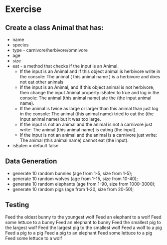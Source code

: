 # Exercise
## Create a class Animal that has:
* name
* species
* type - carnivore/herbivore/omnivore
* age
* size
* eat - a method that checks if the input is an Animal.
	* If the input is an Animal and If this object animal is herbivore write in the console: The animal ( this animal name ) is a herbivore and does not eat other animals
	* If the input is an Animal, and If this object animal is not herbivore, then change the input Animal property isEaten to true and log in the console: The animal (this animal name) ate the (the input animal name). 
	* If the animal is twice as large or larger than this animal than just log in the console: The animal (this animal name) tried to eat the (the input animal name) but it was too large. 
	* If the input is not an animal and the animal is not a carnivore just write: The animal (this animal name) is eating (the input).
    * If the input is not an animal and the animal is a carnivore just write: The animal (this animal name) cannot eat (the input).
* isEaten = default false

## Data Generation
- generate 10 random bunnies (age from 1-5, size from 1-5);
- generate 10 random wolves (age from 1-15, size from 10-40);
- generate 10 random elephants (age from 1-90, size from 1000-3000);
- generate 10 random pigs (age from 1-20, size from 20-50);

## Testing

Feed the oldest bunny to the youngest wolf
Feed an elephant to a wolf
Feed some lettuce to a bunny
Feed an elephant to bunny
Feed the smallest pig to the largest wolf
Feed the largest pig to the smallest wolf
Feed a wolf to a pig
Feed a pig to a pig
Feed a pig to an elephant
Feed some lettuce to a pig
Feed some lettuce to a wolf

